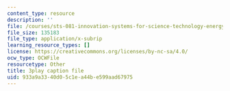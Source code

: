 ```yaml
---
content_type: resource
description: ''
file: /courses/sts-081-innovation-systems-for-science-technology-energy-manufacturing-and-health-spring-2017/933a9a3340d05c1ea44be599aad67975_FY1QmZb_LDs.vtt
file_size: 135183
file_type: application/x-subrip
learning_resource_types: []
license: https://creativecommons.org/licenses/by-nc-sa/4.0/
ocw_type: OCWFile
resourcetype: Other
title: 3play caption file
uid: 933a9a33-40d0-5c1e-a44b-e599aad67975
---
```

